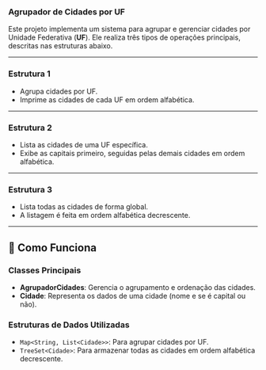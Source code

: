 ### Agrupador de Cidades por UF

Este projeto implementa um sistema para agrupar e gerenciar cidades por Unidade Federativa (**UF**). Ele realiza três tipos de operações principais, descritas nas estruturas abaixo.

---

### Estrutura 1
- Agrupa cidades por UF.
- Imprime as cidades de cada UF em ordem alfabética.

---

### Estrutura 2
- Lista as cidades de uma UF específica.
- Exibe as capitais primeiro, seguidas pelas demais cidades em ordem alfabética.

---

### Estrutura 3
- Lista todas as cidades de forma global.
- A listagem é feita em ordem alfabética decrescente.

---

## **🔧 Como Funciona**

### Classes Principais
- **AgrupadorCidades**: Gerencia o agrupamento e ordenação das cidades.
- **Cidade**: Representa os dados de uma cidade (nome e se é capital ou não).

### Estruturas de Dados Utilizadas
- `Map<String, List<Cidade>>`: Para agrupar cidades por UF.
- `TreeSet<Cidade>`: Para armazenar todas as cidades em ordem alfabética decrescente.
